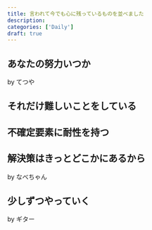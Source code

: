 ```yaml
---
title: 言われて今でも心に残っているものを並べました
description:
categories: ['Daily']
draft: true
---
```


## あなたの努力いつか

by てつや

## それだけ難しいことをしている

## 不確定要素に耐性を持つ

## 解決策はきっとどこかにあるから

by なべちゃん

## 少しずつやっていく

by ギター
